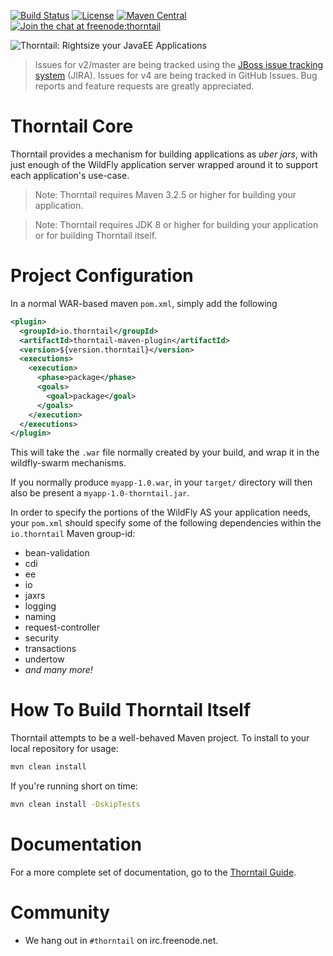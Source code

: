 [![Build Status](https://ci.wildfly-swarm.io/buildStatus/icon?job=thorntail-linux)](https://ci.wildfly-swarm.io/job/thorntail-linux)
[![License](https://img.shields.io/:license-Apache2-blue.svg)](http://www.apache.org/licenses/LICENSE-2.0)
[![Maven Central](https://maven-badges.herokuapp.com/maven-central/io.thorntail/thorntail/badge.svg)](https://maven-badges.herokuapp.com/maven-central/io.thorntail/thorntail)
[![Join the chat at freenode:thorntail](https://img.shields.io/badge/irc-freenode%3A%20%23thorntail-blue.svg)](http://webchat.freenode.net/?channels=%23thorntail)

![Thorntail: Rightsize your JavaEE Applications](http://thorntail.io/images/thorntail_horizontal_rgb_600px_reverse.png.png)

> Issues for v2/master are being tracked using the [JBoss issue tracking system](https://issues.jboss.org/projects/THORN/issues?filter=allopenissues) (JIRA).
> Issues for v4 are being tracked in GitHub Issues.
> Bug reports and feature requests are greatly appreciated.

# Thorntail Core

Thorntail provides a mechanism for building
applications as *uber jars*, with just enough of the
WildFly application server wrapped around it to support
each application's use-case.

> Note: Thorntail requires Maven 3.2.5 or higher for building your application.

> Note: Thorntail requires JDK 8 or higher for building your application
> or for building Thorntail itself.

# Project Configuration

In a normal WAR-based maven `pom.xml`, simply add the following
```xml
<plugin>
  <groupId>io.thorntail</groupId>
  <artifactId>thorntail-maven-plugin</artifactId>
  <version>${version.thorntail}</version>
  <executions>
    <execution>
      <phase>package</phase>
      <goals>
        <goal>package</goal>
      </goals>
    </execution>
  </executions>
</plugin>
```

This will take the `.war` file normally created by your build, and wrap
it in the wildfly-swarm mechanisms.

If you normally produce `myapp-1.0.war`, in your `target/` directory will
then also be present a `myapp-1.0-thorntail.jar`.

In order to specify the portions of the WildFly AS your application needs,
your `pom.xml` should specify some of the following dependencies within
the `io.thorntail` Maven group-id:

* bean-validation
* cdi
* ee
* io
* jaxrs
* logging
* naming
* request-controller
* security
* transactions
* undertow
* _and many more!_

# How To Build Thorntail Itself

Thorntail attempts to be a well-behaved Maven project. To install to your local repository for usage:
```bash
mvn clean install
```

If you're running short on time:

```bash
mvn clean install -DskipTests
```

# Documentation

For a more complete set of documentation, go to the [Thorntail Guide](https://docs.thorntail.io/).

# Community

* We hang out in `#thorntail` on irc.freenode.net.
